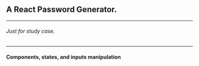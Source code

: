 ## A React Password Generator.

-----------------------------------------------------------------------------------------------------------------

###### Just for study case.

-----------------------------------------------------------------------------------------------------------------

#### Components, states, and inputs manipulation
